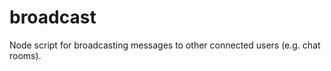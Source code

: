 broadcast
=========

Node script for broadcasting messages to other connected users (e.g. chat rooms).